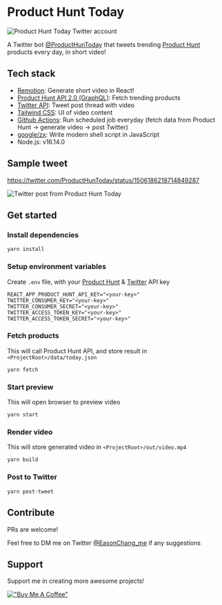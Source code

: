 # Product Hunt Today

<img alt="Product Hunt Today Twitter account" src="https://user-images.githubusercontent.com/8737381/159538213-f5763a39-e12e-4613-af9d-674ab0ce83f0.png">

A Twitter bot [@ProductHunToday](https://twitter.com/ProductHunToday) that tweets trending [Product Hunt](https://www.producthunt.com/) products every day, in short video!

## Tech stack

- [Remotion](https://www.remotion.dev/): Generate short video in React!
- [Product Hunt API 2.0 (GraphQL)](https://api.producthunt.com/v2/docs): Fetch trending products
- [Twitter API](https://developer.twitter.com/en/docs/twitter-api): Tweet post thread with video
- [Tailwind CSS](https://tailwindcss.com/): UI of video content
- [Github Actions](https://github.com/features/actions): Run scheduled job everyday (fetch data from Product Hunt -> generate video -> post Twitter)
- [google/zx](https://github.com/google/zx): Write modern shell script in JavaScript
- Node.js: v16.14.0

## Sample tweet

https://twitter.com/ProductHunToday/status/1506186218714849287

<img alt="Twitter post from Product Hunt Today" src="https://user-images.githubusercontent.com/8737381/159538226-27f92c63-b072-4dde-a1f9-865d7df3b8e8.png">

## Get started

### Install dependencies

```console
yarn install
```

### Setup environment variables

Create `.env` file, with your [Product Hunt](https://api.producthunt.com/v2/docs) & [Twitter](https://developer.twitter.com/en/docs/twitter-api) API key

```env
REACT_APP_PRODUCT_HUNT_API_KEY="<your-key>"
TWITTER_CONSUMER_KEY="<your-key>"
TWITTER_CONSUMER_SECRET="<your-key>"
TWITTER_ACCESS_TOKEN_KEY="<your-key>"
TWITTER_ACCESS_TOKEN_SECRET="<your-key>"
```

### Fetch products

This will call Product Hunt API, and store result in `<ProjectRoot>/data/today.json`

```console
yarn fetch
```

### Start preview

This will open browser to preview video

```console
yarn start
```

### Render video

This will store generated video in `<ProjectRoot>/out/video.mp4`

```console
yarn build
```

### Post to Twitter

```console
yarn post-tweet
```

## Contribute

PRs are welcome!

Feel free to DM me on Twitter [@EasonChang_me](https://twitter.com/EasonChang_me) if any suggestions

## Support

Support me in creating more awesome projects!

[!["Buy Me A Coffee"](https://www.buymeacoffee.com/assets/img/custom_images/orange_img.png)](https://www.buymeacoffee.com/easonchang)

